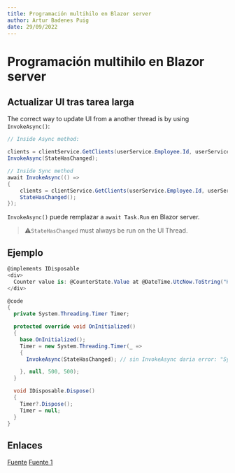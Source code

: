 ```yaml
---
title: Programación multihilo en Blazor server
author: Artur Badenes Puig 
date: 29/09/2022
---
```


# Programación multihilo en Blazor server

## Actualizar UI tras tarea larga

The correct way to update UI from a another thread is by using `InvokeAsync()`:

```cs
// Inside Async method:

clients = clientService.GetClients(userService.Employee.Id, userService.Employee.IdProfile);
InvokeAsync(StateHasChanged);
```

```cs
// Inside Sync method
await InvokeAsync(() =>
{
    clients = clientService.GetClients(userService.Employee.Id, userService.Employee.IdProfile);
    StateHasChanged();
});
```

`InvokeAsync()` puede remplazar a `await Task.Run` en Blazor server.

>⚠️`StateHasChanged` must always be run on the UI Thread.


## Ejemplo

```cs
@implements IDisposable
<div>
  Counter value is: @CounterState.Value at @DateTime.UtcNow.ToString("HH:mm:ss")
</div>

@code
{
  private System.Threading.Timer Timer;

  protected override void OnInitialized()
  {
    base.OnInitialized();
    Timer = new System.Threading.Timer(_ =>
    {
      InvokeAsync(StateHasChanged); // sin InvokeAsync daria error: "System.InvalidOperationException: The current thread is not associated with the Dispatcher"

    }, null, 500, 500);
  }

  void IDisposable.Dispose()
  {
    Timer?.Dispose();
    Timer = null;
  }
}
```

## Enlaces

[Fuente](https://swimburger.net/blog/dotnet/pushing-ui-changes-from-blazor-server-to-browser-on-server-raised-events)
[Fuente 1](https://blazor-university.com/components/multi-threaded-rendering/invokeasync/)